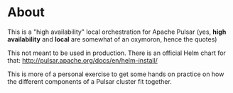 # About

This is a "high availability" local orchestration for Apache Pulsar (yes, **high availability** and **local** are somewhat of an oxymoron, hence the quotes)

This not meant to be used in production. There is an official Helm chart for that: http://pulsar.apache.org/docs/en/helm-install/

This is more of a personal exercise to get some hands on practice on how the different components of a Pulsar cluster fit together.